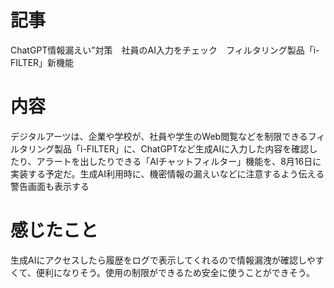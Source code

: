 # 記事
ChatGPT情報漏えい”対策　社員のAI入力をチェック　フィルタリング製品「i-FILTER」新機能

# 内容
デジタルアーツは、企業や学校が、社員や学生のWeb閲覧などを制限できるフィルタリング製品「i-FILTER」に、ChatGPTなど生成AIに入力した内容を確認したり、アラートを出したりできる「AIチャットフィルター」機能を、8月16日に実装する予定だ。生成AI利用時に、機密情報の漏えいなどに注意するよう伝える警告画面も表示する

# 感じたこと
生成AIにアクセスしたら履歴をログで表示してくれるので情報漏洩が確認しやすくて、便利になりそう。使用の制限ができるため安全に使うことができそう。
